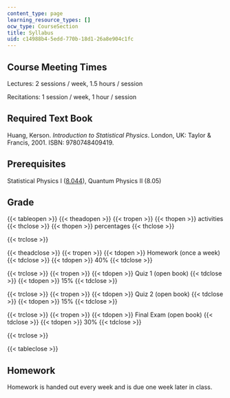 ```yaml
---
content_type: page
learning_resource_types: []
ocw_type: CourseSection
title: Syllabus
uid: c14988b4-5edd-770b-18d1-26a8e904c1fc
---
```


Course Meeting Times
--------------------

Lectures: 2 sessions / week, 1.5 hours / session

Recitations: 1 session / week, 1 hour / session

Required Text Book
------------------

Huang, Kerson. _Introduction to Statistical Physics_. London, UK: Taylor & Francis, 2001. ISBN: 9780748409419.

Prerequisites
-------------

Statistical Physics I ([8.044](/courses/8-044-statistical-physics-i-spring-2013)), Quantum Physics II (8.05)

Grade
-----

{{< tableopen >}}
{{< theadopen >}}
{{< tropen >}}
{{< thopen >}}
activities
{{< thclose >}}
{{< thopen >}}
percentages
{{< thclose >}}

{{< trclose >}}

{{< theadclose >}}
{{< tropen >}}
{{< tdopen >}}
Homework (once a week)
{{< tdclose >}}
{{< tdopen >}}
40%
{{< tdclose >}}

{{< trclose >}}
{{< tropen >}}
{{< tdopen >}}
Quiz 1 (open book)
{{< tdclose >}}
{{< tdopen >}}
15%
{{< tdclose >}}

{{< trclose >}}
{{< tropen >}}
{{< tdopen >}}
Quiz 2 (open book)
{{< tdclose >}}
{{< tdopen >}}
15%
{{< tdclose >}}

{{< trclose >}}
{{< tropen >}}
{{< tdopen >}}
Final Exam (open book)
{{< tdclose >}}
{{< tdopen >}}
30%
{{< tdclose >}}

{{< trclose >}}

{{< tableclose >}}

Homework
--------

Homework is handed out every week and is due one week later in class.